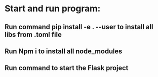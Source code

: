 # Start and run program:
## Run command pip install -e . --user to install all libs from .toml file
## Run Npm i to install all node_modules
## Run command to start the Flask project    